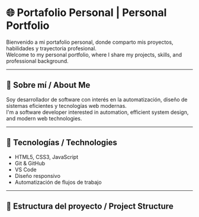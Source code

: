 # 🌐 Portafolio Personal | Personal Portfolio

Bienvenido a mi portafolio personal, donde comparto mis proyectos, habilidades y trayectoria profesional.  
Welcome to my personal portfolio, where I share my projects, skills, and professional background.

---

## 🧑 Sobre mí / About Me

Soy desarrollador de software con interés en la automatización, diseño de sistemas eficientes y tecnologías web modernas.  
I'm a software developer interested in automation, efficient system design, and modern web technologies.

---

## 🚀 Tecnologías / Technologies

- HTML5, CSS3, JavaScript
- Git & GitHub
- VS Code
- Diseño responsivo
- Automatización de flujos de trabajo

---

## 📁 Estructura del proyecto / Project Structure
